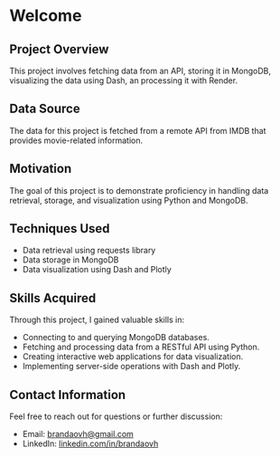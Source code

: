 <h1>Welcome</h1>

<h2>Project Overview</h2>
<p>This project involves fetching data from an API, storing it in MongoDB, visualizing the data using Dash, an processing it with Render.</p>

<h2>Data Source</h2>
<p>The data for this project is fetched from a remote API from IMDB that provides movie-related information.</p>

<h2>Motivation</h2>
<p>The goal of this project is to demonstrate proficiency in handling data retrieval, storage, and visualization using Python and MongoDB.</p>

<h2>Techniques Used</h2>
<ul>
    <li>Data retrieval using requests library</li>
    <li>Data storage in MongoDB</li>
    <li>Data visualization using Dash and Plotly</li>
</ul>

<h2>Skills Acquired</h2>
<p>Through this project, I gained valuable skills in:</p>
<ul>
    <li>Connecting to and querying MongoDB databases.</li>
    <li>Fetching and processing data from a RESTful API using Python.</li>
    <li>Creating interactive web applications for data visualization.</li>
    <li>Implementing server-side operations with Dash and Plotly.</li>
</ul>

<h2>Contact Information</h2>
<p>Feel free to reach out for questions or further discussion:</p>
<ul>
    <li>Email: <a href="mailto:brandaovh@gmail.com">brandaovh@gmail.com</a></li>
    <li>LinkedIn: <a href="https://www.linkedin.com/in/brandaovh/" target="_blank" rel="noopener noreferrer">linkedin.com/in/brandaovh</a></li>
</ul>